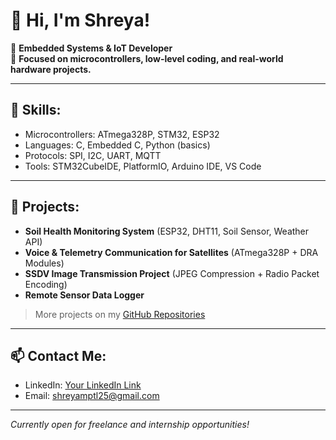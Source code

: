 # 👋 Hi, I'm Shreya!

🔧 **Embedded Systems & IoT Developer**  
🎯 **Focused on microcontrollers, low-level coding, and real-world hardware projects.**

---

## 🚀 Skills:
- Microcontrollers: ATmega328P, STM32, ESP32
- Languages: C, Embedded C, Python (basics)
- Protocols: SPI, I2C, UART, MQTT
- Tools: STM32CubeIDE, PlatformIO, Arduino IDE, VS Code

---

## 📂 Projects:
- **Soil Health Monitoring System** (ESP32, DHT11, Soil Sensor, Weather API)
- **Voice & Telemetry Communication for Satellites** (ATmega328P + DRA Modules)
- **SSDV Image Transmission Project** (JPEG Compression + Radio Packet Encoding)
- **Remote Sensor Data Logger**

> More projects on my [GitHub Repositories](https://github.com/shrepa?tab=repositories)

---

## 📫 Contact Me:
- LinkedIn: [Your LinkedIn Link](https://www.linkedin.com/in/shreya-patil-2a1321296/)
- Email: shreyamptl25@gmail.com

---

*Currently open for freelance and internship opportunities!*
